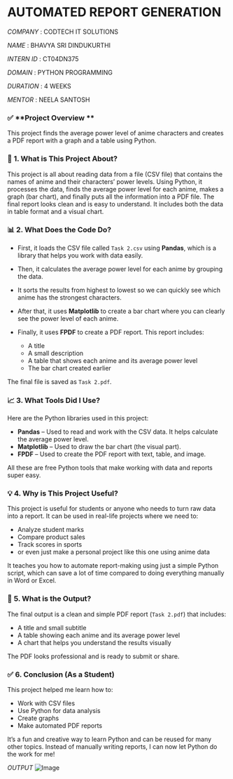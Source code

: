 # AUTOMATED REPORT GENERATION

*COMPANY* : CODTECH IT SOLUTIONS

*NAME* : BHAVYA SRI DINDUKURTHI

*INTERN ID* : CT04DN375

*DOMAIN* : PYTHON PROGRAMMING

*DURATION* : 4 WEEKS

*MENTOR* : NEELA SANTOSH


### ✅ **Project Overview **

This project finds the average power level of anime characters and creates a PDF report with a graph and a table using Python.


### 📌 **1. What is This Project About?**

This project is all about reading data from a file (CSV file) that contains the names of anime and their characters’ power levels. Using Python, it processes the data, finds the average power level for each anime, makes a graph (bar chart), and finally puts all the information into a PDF file. The final report looks clean and is easy to understand. It includes both the data in table format and a visual chart.


### 📊 **2. What Does the Code Do?**

* First, it loads the CSV file called `Task 2.csv` using **Pandas**, which is a library that helps you work with data easily.
* Then, it calculates the average power level for each anime by grouping the data.
* It sorts the results from highest to lowest so we can quickly see which anime has the strongest characters.
* After that, it uses **Matplotlib** to create a bar chart where you can clearly see the power level of each anime.
* Finally, it uses **FPDF** to create a PDF report. This report includes:

  * A title
  * A small description
  * A table that shows each anime and its average power level
  * The bar chart created earlier

The final file is saved as `Task 2.pdf`.


### 📈 **3. What Tools Did I Use?**

Here are the Python libraries used in this project:

* **Pandas** – Used to read and work with the CSV data. It helps calculate the average power level.
* **Matplotlib** – Used to draw the bar chart (the visual part).
* **FPDF** – Used to create the PDF report with text, table, and image.

All these are free Python tools that make working with data and reports super easy.


### 💡 **4. Why is This Project Useful?**

This project is useful for students or anyone who needs to turn raw data into a report. It can be used in real-life projects where we need to:

* Analyze student marks
* Compare product sales
* Track scores in sports
* or even just make a personal project like this one using anime data

It teaches you how to automate report-making using just a simple Python script, which can save a lot of time compared to doing everything manually in Word or Excel.


### 📁 **5. What is the Output?**

The final output is a clean and simple PDF report (`Task 2.pdf`) that includes:

* A title and small subtitle
* A table showing each anime and its average power level
* A chart that helps you understand the results visually

The PDF looks professional and is ready to submit or share.


### ✅ **6. Conclusion (As a Student)**

This project helped me learn how to:

* Work with CSV files
* Use Python for data analysis
* Create graphs
* Make automated PDF reports

It’s a fun and creative way to learn Python and can be reused for many other topics. Instead of manually writing reports, I can now let Python do the work for me!

*OUTPUT*
![Image](https://github.com/user-attachments/assets/c406f7f8-27a5-4982-bfa6-697693bdbb81)





